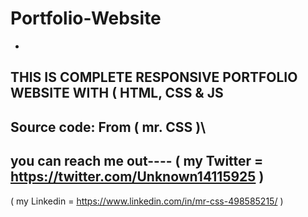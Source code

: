 # Portfolio-Website
-
THIS IS COMPLETE RESPONSIVE PORTFOLIO WEBSITE WITH ( HTML, CSS & JS 
-
Source code: From ( mr. CSS )\
-
you can reach me out---- ( my Twitter = https://twitter.com/Unknown14115925 )
-
( my Linkedin = https://www.linkedin.com/in/mr-css-498585215/ )
